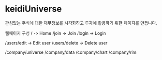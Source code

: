 # keidiUniverse

관심있는 주식에 대한 재무정보를 시각화하고 투자에 활용하기 위한 페이지를 만듭니다.

웹페이지 구성
/ -> Home
/join -> Join
/login -> Login

/users/edit -> Edit user
/users/delete -> Delete user

/company/universe
/company/data
/company/chart
/company/rim
